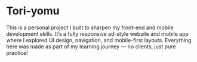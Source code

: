 # Tori-yomu
This is a personal project I built to sharpen my front-end and mobile development skills. It’s a fully responsive ad-style website and mobile app where I explored UI design, navigation, and mobile-first layouts. Everything here was made as part of my learning journey — no clients, just pure practice!  
